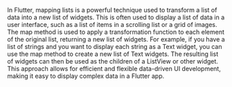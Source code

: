 In Flutter, mapping lists is a powerful technique used to transform a list of data into a new list of widgets. This is often used to display a list of data in a user interface, such as a list of items in a scrolling list or a grid of images. The map method is used to apply a transformation function to each element of the original list, returning a new list of widgets. For example, if you have a list of strings and you want to display each string as a Text widget, you can use the map method to create a new list of Text widgets. The resulting list of widgets can then be used as the children of a ListView or other widget. This approach allows for efficient and flexible data-driven UI development, making it easy to display complex data in a Flutter app.

